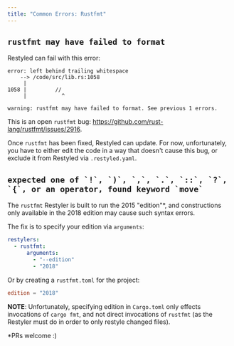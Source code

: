 ```yaml
---
title: "Common Errors: Rustfmt"
---
```


## `rustfmt may have failed to format`

Restyled can fail with this error:

```
error: left behind trailing whitespace
    --> /code/src/lib.rs:1058
     |
1058 |         // 
     |           ^

warning: rustfmt may have failed to format. See previous 1 errors.
```

This is an open `rustfmt` bug: https://github.com/rust-lang/rustfmt/issues/2916.

Once `rustfmt` has been fixed, Restyled can update. For now, unfortunately, you have to either edit the code in a way that doesn't cause this bug, or exclude it from Restyled via `.restyled.yaml`.

## ``expected one of `!`, `)`, `,`, `.`, `::`, `?`, `{`, or an operator, found keyword `move` ``

The `rustfmt` Restyler is built to run the 2015 "edition"*, and constructions only available in the 2018 edition may cause such syntax errors.

The fix is to specify your edition via `arguments`:

```yaml
restylers:
  - rustfmt:
      arguments:
        - "--edition"
        - "2018"
```

Or by creating a `rustfmt.toml` for the project:

```toml
edition = "2018"
```

**NOTE**: Unfortunately, specifying edition in `Cargo.toml` only effects invocations of `cargo fmt`, and not direct invocations of `rustfmt` (as the Restyler must do in order to only restyle changed files).

\*PRs welcome :)